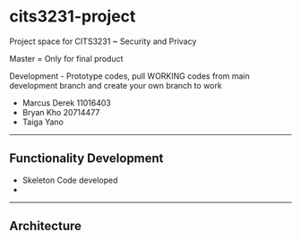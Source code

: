 cits3231-project
================

Project space for CITS3231 ~ Security and Privacy

Master = Only for final product

Development - Prototype codes, pull WORKING codes from main development branch and create your own branch to work

- Marcus Derek 11016403
- Bryan Kho 20714477
- Taiga Yano <xxxxxxxx>

-----------------------------------------------------
Functionality Development
----------------------------------------------------
- Skeleton Code developed
- 

-----------------------------------------------------
Architecture
-----------------------------------------------------